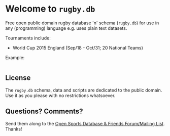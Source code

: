 # Welcome to `rugby.db`

Free open public domain rugby database 'n' schema (`rugby.db`)
for use in any (programming) language e.g. uses plain text datasets.

Tournaments include:

- World Cup 2015 England (Sep/18 - Oct/31; 20 National Teams)


Example:

```
```


## License

The `rugby.db` schema, data and scripts are dedicated to the public domain.
Use it as you please with no restrictions whatsoever.

## Questions? Comments?

Send them along to the [Open Sports Database & Friends Forum/Mailing List](http://groups.google.com/group/opensport).
Thanks!
